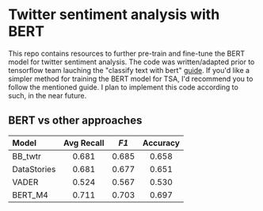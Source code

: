 # Twitter sentiment analysis with BERT

This repo contains resources to further pre-train and fine-tune the BERT model for twitter sentiment analysis.
The code was written/adapted prior to tensorflow team lauching the "classify text with bert" [guide](https://www.tensorflow.org/tutorials/text/classify_text_with_bert). 
If you'd like a simpler method for training the BERT model for TSA, I'd recommend you to follow the mentioned guide. 
I plan to implement this code according to such, in the near future.

## BERT vs other approaches
Model       | Avg Recall  |  *F1* | Accuracy
 :---       |     :---:   | :---: |  :---:
BB_twtr     |    0.681    | 0.685 |  0.658
DataStories |    0.681    | 0.677 |  0.651
VADER       |    0.524    | 0.567 |  0.530
BERT_M4     |    0.711    | 0.703 |  0.697
